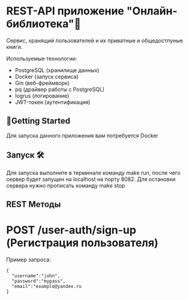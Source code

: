 # REST-API приложение "Онлайн-библиотека"🚀
Сервис, хранящий пользователей и их приватные и общедостпуные книги.

Используемые технологии:
+ PostgreSQL (хранилище данных)
+ Docker (запуск сервиса)
+ Gin (веб-фреймворк)
+ pq (драйвер работы с PostgreSQL)
+ logrus (логирование)
+ JWT-токен (аутентификация)

## 🔧Getting Started
Для запуска данного приложения вам потребуется Docker

## Запуск 🛠️
Для запуска выполните в терминале команду make run, после чего сервер будет запущен на localhost на порту 8082. Для остановки сервера нужно прописать команду make stop

## REST Методы
# POST /user-auth/sign-up (Регистрация пользователя)
Пример запроса:
```
{
  "username":"john",
  "password":"mypass",
  "email":"example@yandex.ru
}
```

